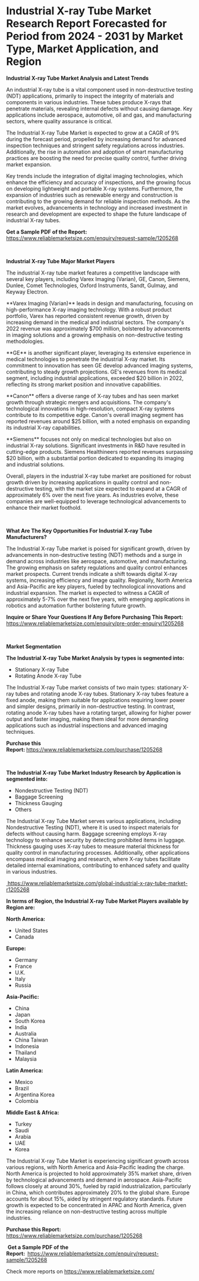 <p><h1>Industrial X-ray Tube Market Research Report Forecasted for Period from 2024 -  2031 by Market Type, Market Application, and Region</h1></p><p><strong>Industrial X-ray Tube Market Analysis and Latest Trends</strong></p>
<p><p>An industrial X-ray tube is a vital component used in non-destructive testing (NDT) applications, primarily to inspect the integrity of materials and components in various industries. These tubes produce X-rays that penetrate materials, revealing internal defects without causing damage. Key applications include aerospace, automotive, oil and gas, and manufacturing sectors, where quality assurance is critical.</p><p>The Industrial X-ray Tube Market is expected to grow at a CAGR of 9% during the forecast period, propelled by increasing demand for advanced inspection techniques and stringent safety regulations across industries. Additionally, the rise in automation and adoption of smart manufacturing practices are boosting the need for precise quality control, further driving market expansion. </p><p>Key trends include the integration of digital imaging technologies, which enhance the efficiency and accuracy of inspections, and the growing focus on developing lightweight and portable X-ray systems. Furthermore, the expansion of industries such as renewable energy and construction is contributing to the growing demand for reliable inspection methods. As the market evolves, advancements in technology and increased investment in research and development are expected to shape the future landscape of industrial X-ray tubes.</p></p>
<p><strong>Get a Sample PDF of the Report:&nbsp;</strong> <a href="https://www.reliablemarketsize.com/enquiry/request-sample/1205268?utm_campaign=1131&utm_medium=2&utm_source=Github&utm_content=ia&utm_term=31122024&utm_id=industrial-x-ray-tube">https://www.reliablemarketsize.com/enquiry/request-sample/1205268</a></p>
<p>&nbsp;</p>
<p><strong>Industrial X-ray Tube Major Market Players</strong></p>
<p><p>The industrial X-ray tube market features a competitive landscape with several key players, including Varex Imaging (Varian), GE, Canon, Siemens, Dunlee, Comet Technologies, Oxford Instruments, Sandt, Gulmay, and Keyway Electron.</p><p>**Varex Imaging (Varian)** leads in design and manufacturing, focusing on high-performance X-ray imaging technology. With a robust product portfolio, Varex has reported consistent revenue growth, driven by increasing demand in the medical and industrial sectors. The company's 2022 revenue was approximately $700 million, bolstered by advancements in imaging solutions and a growing emphasis on non-destructive testing methodologies.</p><p>**GE** is another significant player, leveraging its extensive experience in medical technologies to penetrate the industrial X-ray market. Its commitment to innovation has seen GE develop advanced imaging systems, contributing to steady growth projections. GE's revenues from its medical segment, including industrial applications, exceeded $20 billion in 2022, reflecting its strong market position and innovative capabilities.</p><p>**Canon** offers a diverse range of X-ray tubes and has seen market growth through strategic mergers and acquisitions. The company's technological innovations in high-resolution, compact X-ray systems contribute to its competitive edge. Canon's overall imaging segment has reported revenues around $25 billion, with a noted emphasis on expanding its industrial X-ray capabilities.</p><p>**Siemens** focuses not only on medical technologies but also on industrial X-ray solutions. Significant investments in R&D have resulted in cutting-edge products. Siemens Healthineers reported revenues surpassing $20 billion, with a substantial portion dedicated to expanding its imaging and industrial solutions.</p><p>Overall, players in the industrial X-ray tube market are positioned for robust growth driven by increasing applications in quality control and non-destructive testing, with the market size expected to expand at a CAGR of approximately 6% over the next five years. As industries evolve, these companies are well-equipped to leverage technological advancements to enhance their market foothold.</p></p>
<p>&nbsp;</p>
<p><strong>What Are The Key Opportunities For Industrial X-ray Tube Manufacturers?</strong></p>
<p><p>The Industrial X-ray Tube market is poised for significant growth, driven by advancements in non-destructive testing (NDT) methods and a surge in demand across industries like aerospace, automotive, and manufacturing. The growing emphasis on safety regulations and quality control enhances market prospects. Current trends indicate a shift towards digital X-ray systems, increasing efficiency and image quality. Regionally, North America and Asia-Pacific are key players, fueled by technological innovations and industrial expansion. The market is expected to witness a CAGR of approximately 5-7% over the next five years, with emerging applications in robotics and automation further bolstering future growth.</p></p>
<p><strong>Inquire or Share Your Questions If Any Before Purchasing This Report:</strong> <a href="https://www.reliablemarketsize.com/enquiry/pre-order-enquiry/1205268?utm_campaign=1131&utm_medium=2&utm_source=Github&utm_content=ia&utm_term=31122024&utm_id=industrial-x-ray-tube">https://www.reliablemarketsize.com/enquiry/pre-order-enquiry/1205268</a></p>
<p>&nbsp;</p>
<p><strong>Market Segmentation</strong></p>
<p><strong>The Industrial X-ray Tube Market Analysis by types is segmented into:</strong></p>
<p><ul><li>Stationary X-ray Tube</li><li>Rotating Anode X-ray Tube</li></ul></p>
<p><p>The Industrial X-ray Tube market consists of two main types: stationary X-ray tubes and rotating anode X-ray tubes. Stationary X-ray tubes feature a fixed anode, making them suitable for applications requiring lower power and simpler designs, primarily in non-destructive testing. In contrast, rotating anode X-ray tubes have a rotating target, allowing for higher power output and faster imaging, making them ideal for more demanding applications such as industrial inspections and advanced imaging techniques.</p></p>
<p><strong>Purchase this Report:&nbsp;</strong><a href="https://www.reliablemarketsize.com/purchase/1205268?utm_campaign=1131&utm_medium=2&utm_source=Github&utm_content=ia&utm_term=31122024&utm_id=industrial-x-ray-tube">https://www.reliablemarketsize.com/purchase/1205268</a></p>
<p>&nbsp;</p>
<p><strong>The Industrial X-ray Tube Market Industry Research by Application is segmented into:</strong></p>
<p><ul><li>Nondestructive Testing (NDT)</li><li>Baggage Screening</li><li>Thickness Gauging</li><li>Others</li></ul></p>
<p><p>The Industrial X-ray Tube Market serves various applications, including Nondestructive Testing (NDT), where it is used to inspect materials for defects without causing harm. Baggage screening employs X-ray technology to enhance security by detecting prohibited items in luggage. Thickness gauging uses X-ray tubes to measure material thickness for quality control in manufacturing processes. Additionally, other applications encompass medical imaging and research, where X-ray tubes facilitate detailed internal examinations, contributing to enhanced safety and quality in various industries.</p></p>
<p><a href="https://www.reliablemarketsize.com/global-industrial-x-ray-tube-market-r1205268?utm_campaign=1131&utm_medium=2&utm_source=Github&utm_content=ia&utm_term=31122024&utm_id=industrial-x-ray-tube">&nbsp;https://www.reliablemarketsize.com/global-industrial-x-ray-tube-market-r1205268</a></p>
<p><strong>In terms of Region, the Industrial X-ray Tube Market Players available by Region are:</strong></p>
<p>
    <p> <strong> North America: </strong>
        <ul>
            <li>United States</li>
            <li>Canada</li>
        </ul>
        </p> 
    <p> <strong> Europe: </strong>
        <ul>
            <li>Germany</li>
            <li>France</li>
            <li>U.K.</li>
            <li>Italy</li>
            <li>Russia</li>
        </ul>
        </p> 
    <p> <strong> Asia-Pacific: </strong>
        <ul>
            <li>China</li>
            <li>Japan</li>
            <li>South Korea</li>
            <li>India</li>
            <li>Australia</li>
            <li>China Taiwan</li>
            <li>Indonesia</li>
            <li>Thailand</li>
            <li>Malaysia</li>
        </ul>
        </p> 
    <p> <strong> Latin America: </strong>
        <ul>
            <li>Mexico</li>
            <li>Brazil</li>
            <li>Argentina Korea</li>
            <li>Colombia</li>
        </ul>
        </p> 
    <p> <strong> Middle East & Africa: </strong>
        <ul>
            <li>Turkey</li>
            <li>Saudi</li>
            <li>Arabia</li>
            <li>UAE</li>
            <li>Korea</li>
        </ul>
    </p>
    </p>
<p><p>The Industrial X-ray Tube Market is experiencing significant growth across various regions, with North America and Asia-Pacific leading the charge. North America is projected to hold approximately 35% market share, driven by technological advancements and demand in aerospace. Asia-Pacific follows closely at around 30%, fueled by rapid industrialization, particularly in China, which contributes approximately 20% to the global share. Europe accounts for about 15%, aided by stringent regulatory standards. Future growth is expected to be concentrated in APAC and North America, given the increasing reliance on non-destructive testing across multiple industries.</p></p>
<p><strong>Purchase this Report: </strong><a href="https://www.reliablemarketsize.com/purchase/1205268?utm_campaign=1131&utm_medium=2&utm_source=Github&utm_content=ia&utm_term=31122024&utm_id=industrial-x-ray-tube">https://www.reliablemarketsize.com/purchase/1205268</a></p>
<p>&nbsp;<strong>Get a Sample PDF of the Report:&nbsp;&nbsp;</strong><a href="https://www.reliablemarketsize.com/enquiry/request-sample/1205268?utm_campaign=1131&utm_medium=2&utm_source=Github&utm_content=ia&utm_term=31122024&utm_id=industrial-x-ray-tube">https://www.reliablemarketsize.com/enquiry/request-sample/1205268</a></p>
<p><strong></strong></p>
<p>Check more reports on <a href="https://www.reliablemarketsize.com/?utm_campaign=1131&utm_medium=2&utm_source=Github&utm_content=ia&utm_term=31122024&utm_id=industrial-x-ray-tube">https://www.reliablemarketsize.com/</a></p>